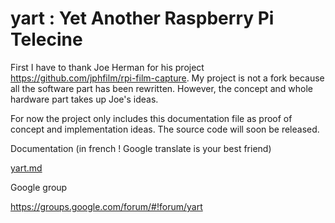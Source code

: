 # yart : Yet Another Raspberry Pi Telecine

First I have to thank Joe Herman for his project https://github.com/jphfilm/rpi-film-capture. My project is not a fork because all the software part has been rewritten. However, the concept and whole hardware part takes up Joe's ideas.

For now the project only includes this documentation file as proof of concept and implementation ideas. The source code will soon be released.

Documentation (in french ! Google translate is your best friend)

[yart.md](./yart.md)

Google group

https://groups.google.com/forum/#!forum/yart

